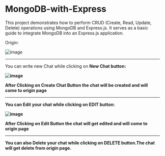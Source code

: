 # MongoDB-with-Express
This project demonstrates how to perform CRUD (Create, Read, Update, Delete) operations using MongoDB and Express.js. It serves as a basic guide to integrate MongoDB into an Express.js application.

Origin:

![image](https://github.com/user-attachments/assets/c0379eb2-bc81-40a3-9407-6fdf73b3de43)
<hr>
You can write new Chat while clicking on <b>New Chat<b> button:

![image](https://github.com/user-attachments/assets/5ca0ee97-0845-44e2-aa55-8355f1ef0e3d)

After Clicking on Create Chat Button the chat will be created and will come to origin page
<hr>
You can Edit your chat while clicking on <b>EDIT<b> button:<br>

![image](https://github.com/user-attachments/assets/01395b6a-3146-443c-ac90-a6fcf4d52759)

After Clicking on Edit Button the chat will get edited and will come to origin page
<hr>

You can also Delete your chat while clicking on <b>DELETE<b> button.The chat will get delete from origin page.

